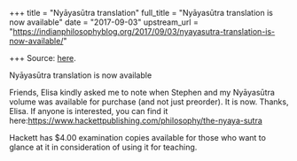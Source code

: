 +++
title = "Nyāyasūtra translation"
full_title = "Nyāyasūtra translation is now available"
date = "2017-09-03"
upstream_url = "https://indianphilosophyblog.org/2017/09/03/nyayasutra-translation-is-now-available/"

+++
Source: [here](https://indianphilosophyblog.org/2017/09/03/nyayasutra-translation-is-now-available/).

Nyāyasūtra translation is now available

Friends, Elisa kindly asked me to note when Stephen and my Nyāyasūtra
volume was available for purchase (and not just preorder). It is now.
Thanks, Elisa. If anyone is interested, you can find it
here:<https://www.hackettpublishing.com/philosophy/the-nyaya-sutra>

Hackett has $4.00 examination copies available for those who want to
glance at it in consideration of using it for teaching.


